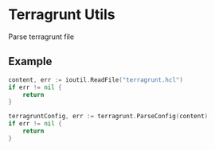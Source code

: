 # Terragrunt Utils

Parse terragrunt file

## Example

```go
content, err := ioutil.ReadFile("terragrunt.hcl")
if err != nil {
	return
}

terragruntConfig, err := terragrunt.ParseConfig(content)
if err != nil {
	return
}
```
